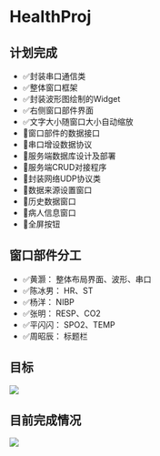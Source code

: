 # HealthProj

## 计划完成

 - :white_check_mark:封装串口通信类
 - :white_check_mark:整体窗口框架
 - :white_check_mark:封装波形图绘制的Widget
 - :white_check_mark:右侧窗口部件界面
 - :white_check_mark:文字大小随窗口大小自动缩放
 - :red_circle:窗口部件的数据接口
 - :red_circle:串口增设数据协议
 - :red_circle:服务端数据库设计及部署
 - :red_circle:服务端CRUD对接程序
 - :red_circle:封装网络UDP协议类
 - :red_circle:数据来源设置窗口
 - :red_circle:历史数据窗口
 - :red_circle:病人信息窗口
 - :red_circle:全屏按钮

## 窗口部件分工

 - :white_check_mark:黄灏：	整体布局界面、波形、串口
 - :white_check_mark:陈冰男：	HR、ST
 - :white_check_mark:杨洋：	NIBP
 - :white_check_mark:张明：	RESP、CO2
 - :white_check_mark:平闪闪：	SPO2、TEMP
 - :white_check_mark:周昭辰：	标题栏

## 目标
![](https://cdn.jsdelivr.net/gh/huanghaozi/Storage4App@master/20200718/20200718115613b24d0116dee6d1759032094ced190ae5.jpg)

## 目前完成情况
![](https://cdn.jsdelivr.net/gh/huanghaozi/Storage4App@master/20200721/2020072109460980c6f4d7a2c4f87684ca4a44834445f5.jpg)
